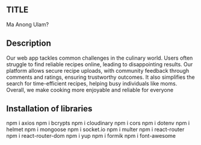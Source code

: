 ## TITLE
Ma Anong Ulam?

## Description
Our web app tackles common challenges in the culinary world. Users often struggle to find reliable recipes online, leading to disappointing results. Our platform allows secure recipe uploads, with community feedback through comments and ratings, ensuring trustworthy outcomes. It also simplifies the search for time-efficient recipes, helping busy individuals like moms. Overall, we make cooking more enjoyable and reliable for everyone

## Installation of libraries
npm i axios
npm i bcrypts
npm i cloudinary
npm i cors
npm i dotenv
npm i helmet
npm i mongoose
npm i socket.io
npm i multer
npm i react-router
npm i react-router-dom
npm i yup
npm i formik
npm i font-awesome
